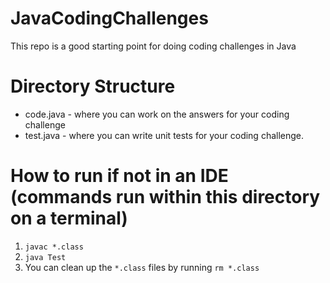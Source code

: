 # JavaCodingChallenges
This repo is a good starting point for doing coding challenges in Java

# Directory Structure
* code.java - where you can work on the answers for your coding challenge
* test.java - where you can write unit tests for your coding challenge. 

# How to run if not in an IDE (commands run within this directory on a terminal)
1. `javac *.class`
2. `java Test`
3. You can clean up the `*.class` files by running `rm *.class`
